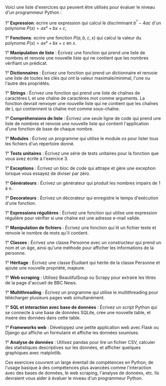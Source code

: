 

Voici une liste d'exercices qui peuvent être utilisés pour évaluer le niveau d'un programmeur Python :

1° **Expression**: ecrire une expression qui calcul le discriminant  $b^²-4ac$ d'un polynome $P(x) = ax² + bx + c$, 

1° **Fonctions**: ecrire une fonction $P(a,b,c,x)$ qui calcul la valeur du polynome $P(x) = ax² + bx + c$ en $x$.

1° **Manipulation de liste** : Écrivez une fonction qui prend une liste de nombres et renvoie une nouvelle liste qui ne contient que les nombres vérifiant un prédicat.

1° **Dictionnaires** : Écrivez une fonction qui prend un dictionnaire et renvoie une liste de toutes les clés qui ont la valeur maximale/minimal, l'une ou l'autre des propriétés.

1° **Strings** : Écrivez une fonction qui prend une liste de chaînes de caractères L et une chaîne de caractères mot comme arguments. 
La fonction devrait renvoyer une nouvelle liste qui ne contient que les chaînes de L qui contiennent la chaîne mot comme sous-chaîne.

1° **Compréhensions de liste** : Écrivez une seule ligne de code qui prend une liste de nombres et renvoie une nouvelle liste qui contient l'application d'une fonction de base de chaque nombre.

1° **Modules** : Écrivez un programme qui utilise le module *os* pour lister tous les fichiers d'un répertoire donné.

1° **Tests unitaires** : Écrivez une série de tests unitaires pour la fonction que vous avez écrite à l'exercice 3.

1° **Exceptions** : Écrivez un bloc de code qui attrape et gère une exception lorsque vous essayez de diviser par zéro.

1° **Générateurs** : Écrivez un générateur qui produit les nombres impairs de 1 à n.

1° **Decorateurs** : Écrivez un décorateur qui enregistre le temps d'exécution d'une fonction.

1° **Expressions régulières** : Écrivez une fonction qui utilise une expression régulière pour vérifier si une chaîne est une adresse e-mail valide.


1° **Manipulation de fichiers** : Écrivez une fonction qui lit un fichier texte et renvoie le nombre de mots qu'il contient.

1° **Classes** : Écrivez une classe Personne avec un constructeur qui prend un nom et un âge, ainsi qu'une méthode pour afficher les informations de la personne.

1° **Héritage** : Écrivez une classe Étudiant qui hérite de la classe Personne et ajoute une nouvelle propriété, majeure.


1° **Web scraping** : Utilisez BeautifulSoup ou Scrapy pour extraire les titres de la page d'accueil de BBC News.

1° **Multithreading** : Écrivez un programme qui utilise le multithreading pour télécharger plusieurs pages web simultanément.

1° **SQL et interaction avec base de données** : Écrivez un script Python qui se connecte à une base de données SQLite, crée une nouvelle table, et insère des données dans cette table.

1° **Frameworks web** : Développez une petite application web avec Flask ou Django qui affiche un formulaire et affiche les données soumises.

1° **Analyse de données** : Utilisez pandas pour lire un fichier CSV, calculer des statistiques descriptives sur les données, et afficher quelques graphiques avec matplotlib.

Ces exercices couvrent un large éventail de compétences en Python, de l'usage basique à des compétences plus avancées comme l'interaction avec des bases de données, le web scraping, l'analyse de données, etc. Ils devraient vous aider à évaluer le niveau d'un programmeur Python.
